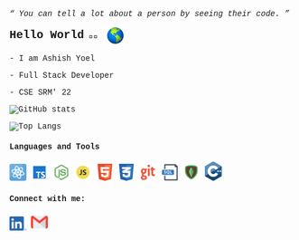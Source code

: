 <div style="font-family: 'Courier New', Courier, monospace;">
<div style="margin-bottom: 10px; font-style: italic">“ You can tell a lot about a person by seeing their code. ”</div>

<div style="display:flex; gap: 10px; align-items:center; margin-bottom: 10px;">
<div><b style="font-size: 20px;">Hello World</b> 👋🏿</div>
<div><img src="./images/globe.gif" alt="rotating-globe" width="35px"></div>
</div>
<div>
<p>- I am Ashish Yoel</p>
<p>- Full Stack Developer</p>
<p>- CSE SRM' 22</p>
</div>

![GitHub stats](https://github-readme-stats.vercel.app/api?username=ashish25-bit&show_icons=true&theme=tokyonight&count_private=true)

![Top Langs](https://github-readme-stats.vercel.app/api/top-langs/?username=ashish25-bit&theme=tokyonight&layout=compact)

#### Languages and Tools <br/>

<img src="./images/react.png" width="30" alt="react" /> <img src="./images/typescript.png" width="30" alt="typescript" /> <img src="./images/node.png" width="30" alt="nodejs" /> <img src="./images/js.png" alt="js" width="30" /> <img src="./images/html.png" alt="html" width="30" /> <img src="./images/css.png" alt="css" width="30" /> <img src="./images/git.png" alt="git" width="30" /> <img src="./images/sql.png" alt="sql" width="30" /> <img src="./images/mongodb.png" width="30" alt="mongodb" /> <img src="./images/c++.svg" alt="c++" width="30" />

#### Connect with me:

[<img src="./images/linkedin.png" width="30" alt="linkedin" />](https://www.linkedin.com/in/ashish-yoel-585a6116a/) [<img src="./images/gmail.png" width="30" alt="gmail" />](mailto:ashishyoel23@gmail.com)

</div>

<!--
**ashish25-bit/ashish25-bit** is a ✨ _special_ ✨ repository because its `README.md` (this file) appears on your GitHub profile.

Here are some ideas to get you started:

- 🔭 I’m currently working on ...
- 🌱 I’m currently learning ...
- 👯 I’m looking to collaborate on ...
- 🤔 I’m looking for help with ...
- 💬 Ask me about ...
- 😄 Pronouns: ...
- ⚡ Fun fact: ...
-->

